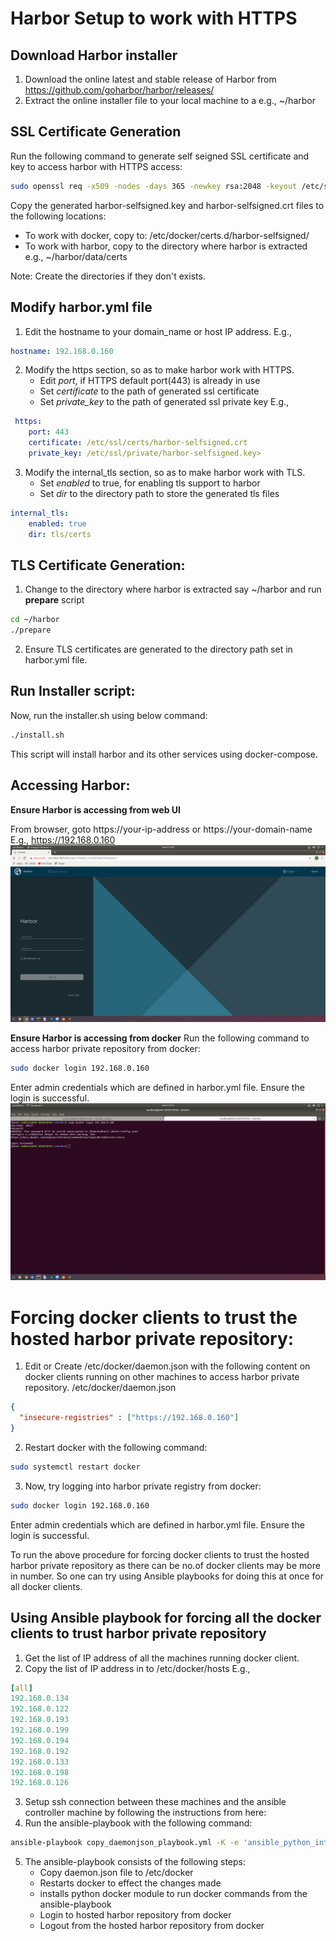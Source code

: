 # Harbor Setup to work with HTTPS

## Download Harbor installer
1. Download the online latest and stable release of Harbor from https://github.com/goharbor/harbor/releases/
2. Extract the online installer file to your local machine to a e.g., ~/harbor

## SSL Certificate Generation
Run the following command to generate self seigned SSL certificate and key to access harbor with HTTPS access:
```sh
sudo openssl req -x509 -nodes -days 365 -newkey rsa:2048 -keyout /etc/ssl/private/harbor-selfsigned.key -out /etc/ssl/certs/harbor-selfsigned.crt
```
Copy the generated harbor-selfsigned.key and harbor-selfsigned.crt files to the following locations:

* To work with docker, copy to: /etc/docker/certs.d/harbor-selfsigned/
* To work with harbor, copy to the directory where harbor is extracted e.g., ~/harbor/data/certs

Note: Create the directories if they don't exists.


## Modify harbor.yml file
1. Edit the hostname to your domain_name or host IP address. 
E.g.,
```yml
hostname: 192.168.0.160
```
2. Modify the https section, so as to make harbor work with HTTPS.
    * Edit *port*, if HTTPS default port(443) is already in use
    * Set *certificate* to the path of generated ssl certificate  
    * Set *private_key* to the path of generated ssl private key
E.g.,
```yml
 https:
    port: 443
    certificate: /etc/ssl/certs/harbor-selfsigned.crt
    private_key: /etc/ssl/private/harbor-selfsigned.key>
```
3. Modify the internal_tls section, so as to make harbor work with TLS.
    * Set *enabled* to true, for enabling tls support to harbor
    * Set *dir* to the directory path to store the generated tls files
```yml
internal_tls:
    enabled: true
    dir: tls/certs
```
## TLS Certificate Generation:
1. Change to the directory where harbor is extracted say ~/harbor and run **prepare** script 
```sh
cd ~/harbor
./prepare
```
2. Ensure TLS certificates are generated to the directory path set in harbor.yml file.

## Run Installer script:
Now, run the installer.sh using below command:
```sh 
./install.sh
```
This script will install harbor and its other services using docker-compose. 

## Accessing Harbor:
**Ensure Harbor is accessing from web UI**

From browser, goto https://your-ip-address or https://your-domain-name 
E.g.,
https://192.168.0.160
![alt text]( harbor.png ) 


**Ensure Harbor is accessing from docker**
Run the following command to access harbor private repository from docker:
```sh 
sudo docker login 192.168.0.160
```
Enter admin credentials which are defined in harbor.yml file. Ensure the login is successful.
![alt text]( docker_login.png ) 

# Forcing docker clients to trust the hosted harbor private repository:
1. Edit or Create /etc/docker/daemon.json with the following content on docker clients running on other machines to access harbor private repository.
/etc/docker/daemon.json
```json
{
  "insecure-registries" : ["https://192.168.0.160"]
}
```
2. Restart docker with the following command:
```sh
sudo systemctl restart docker
```
3. Now, try logging into harbor private registry from docker:
```sh
sudo docker login 192.168.0.160
```
Enter admin credentials which are defined in harbor.yml file. Ensure the login is successful.

To run the above procedure for forcing docker clients to trust the hosted harbor private repository as there can be no.of docker clients may be more in number. So one can try using Ansible playbooks for doing this at once for all docker clients.

## Using Ansible playbook for forcing all the docker clients to trust harbor private repository
1. Get the list of IP address of all the machines running docker client.
2. Copy the list of IP address in to /etc/docker/hosts
E.g.,
```yml
[all]
192.168.0.134
192.168.0.122
192.168.0.193
192.168.0.199    
192.168.0.194
192.168.0.192
192.168.0.133
192.168.0.198
192.168.0.126
```
3. Setup ssh connection between these machines and the ansible controller machine by following the instructions from here:
4. Run the ansible-playbook with the following command:
```sh
ansible-playbook copy_daemonjson_playbook.yml -K -e 'ansible_python_interpreter=/usr/bin/python3
```
5. The ansible-playbook consists of the following steps:
    * Copy daemon.json file to /etc/docker
    * Restarts docker to effect the changes made
    * installs python docker module to run docker commands from the ansible-playbook
    * Login to hosted harbor repository from docker
    * Logout from the hosted harbor repository from docker
